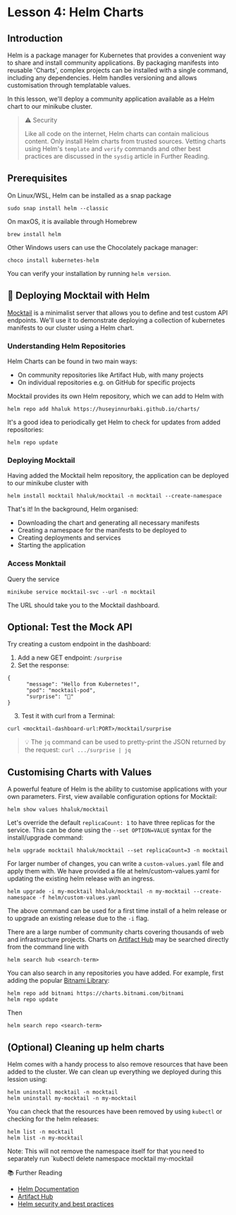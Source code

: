 # Lesson 4: Helm Charts
## Introduction 
Helm is a package manager for Kubernetes that provides a 
convenient way to share and install community applications.
By packaging manifests into reusable 'Charts', complex projects
can be installed with a single command, including any dependencies.
Helm handles versioning and allows customisation through
templatable values.

In this lesson, we'll deploy a community application available as
a Helm chart to our minikube cluster. 

> ⚠️  Security
>
> Like all code on the internet, Helm charts can contain malicious content.
> Only install Helm charts from trusted sources. Vetting charts using Helm's
> `template` and `verify` commands and other best practices 
> are discussed in the `sysdig` article in Further Reading. 

## Prerequisites
On Linux/WSL, Helm can be installed as a snap package
```
sudo snap install helm --classic
```
On maxOS, it is available through Homebrew
```
brew install helm
``` 
Other Windows users can use the Chocolately package manager:
```
choco install kubernetes-helm
```

You can verify your installation by running `helm version`.


## 🍹 Deploying Mocktail with Helm
[Mocktail](https://github.com/Huseyinnurbaki/mocktail) is a minimalist
server that allows you to define and test custom API endpoints.
We'll use it to demonstrate deploying a collection of kubernetes
manifests to our cluster using a Helm chart.

### Understanding Helm Repositories
Helm Charts can be found in two main ways:

- On community repositories like Artifact Hub, with many projects
- On individual repositories e.g. on GitHub for specific projects

Mocktail provides its own Helm repository, which we can add to
Helm with
```
helm repo add hhaluk https://huseyinnurbaki.github.io/charts/

```
It's a good idea to periodically get Helm to check for updates from added
repositories: 
```
helm repo update
```
### Deploying Mocktail
Having added the Mocktail helm repository, the application can be
deployed to our minikube cluster with
```
helm install mocktail hhaluk/mocktail -n mocktail --create-namespace
```
That's it! In the background, Helm organised:

- Downloading the chart and generating all necessary manifests
- Creating a namespace for the manifests to be deployed to
- Creating deployments and services
- Starting the application

### Access Monktail
Query the service
```
minikube service mocktail-svc --url -n mocktail
```
The URL should take you to the Mocktail dashboard.

## Optional: Test the Mock API
Try creating a custom endpoint in the dashboard:

1. Add a new GET endpoint: `/surprise`
2. Set the response:
```
{
      "message": "Hello from Kubernetes!",
      "pod": "mocktail-pod",
      "surprise": "🎲"
}
```
&nbsp;  &nbsp; 3\. Test it with curl from a Terminal:
```
curl <mocktail-dashboard-url:PORT>/mocktail/surprise
```

> 💡 The `jq` command can be used to pretty-print the JSON 
> returned by the request: `curl .../surprise | jq`

## Customising Charts with Values
A powerful feature of Helm is the ability to customise applications 
with your own parameters. First, view available configuration
options for Mocktail:
```
helm show values hhaluk/mocktail
``` 
Let's override the default `replicaCount: 1` to have three replicas
for the service. This can be done using the `--set OPTION=VALUE`
syntax for the install/upgrade command:
```
helm upgrade mocktail hhaluk/mocktail --set replicaCount=3 -n mocktail
```
For larger number of changes, you can write a `custom-values.yaml`
file and apply them with. We have provided a file at helm/custom-values.yaml
for updating the existing helm release with an ingress. 
```
helm upgrade -i my-mocktail hhaluk/mocktail -n my-mocktail --create-namespace -f helm/custom-values.yaml
```
The above command can be used for a first time install of a helm release or to
upgrade an existing release due to the `-i` flag.

There are a large number of 
community charts covering thousands of 
web and infrastructure projects. Charts on
[Artifact Hub](https://artifacthub.io/) may be
searched directly from the command line with
```
helm search hub <search-term>
```
You can also search in any repositories you have added. For example,
first adding the popular [Bitnami
Library](https://github.com/team-maravi/bitnami-charts):
```
helm repo add bitnami https://charts.bitnami.com/bitnami
helm repo update
```
Then
```
helm search repo <search-term>
```
## (Optional) Cleaning up helm charts

Helm comes with a handy process to also remove resources that have
been added to the cluster. We can clean up everything we deployed 
during this lession using: 
```
helm uninstall mocktail -n mocktail
helm uninstall my-mocktail -n my-mocktail
```
You can check that the resources have been removed by using `kubectl` 
or checking for the helm releases:
```
helm list -n mocktail
helm list -n my-mocktail
```
Note: This will not remove the namespace itself for that you need to
separately run `kubectl delete namespace mocktail my-mocktail

📚 Further Reading 

- [Helm Documentation](https://helm.sh/)
- [Artifact Hub](https://artifacthub.io/)
- [Helm security and best
  practices](https://www.sysdig.com/blog/how-to-secure-helm)
